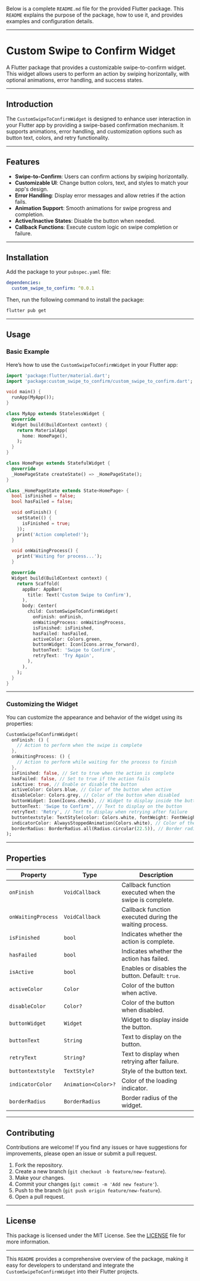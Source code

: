 Below is a complete `README.md` file for the provided Flutter package. This `README` explains the purpose of the package, how to use it, and provides examples and configuration details.

---

# Custom Swipe to Confirm Widget

A Flutter package that provides a customizable swipe-to-confirm widget. This widget allows users to perform an action by swiping horizontally, with optional animations, error handling, and success states.

---

## Introduction

The `CustomSwipeToConfirmWidget` is designed to enhance user interaction in your Flutter app by providing a swipe-based confirmation mechanism. It supports animations, error handling, and customization options such as button text, colors, and retry functionality.

---

## Features

- **Swipe-to-Confirm**: Users can confirm actions by swiping horizontally.
- **Customizable UI**: Change button colors, text, and styles to match your app's design.
- **Error Handling**: Display error messages and allow retries if the action fails.
- **Animation Support**: Smooth animations for swipe progress and completion.
- **Active/Inactive States**: Disable the button when needed.
- **Callback Functions**: Execute custom logic on swipe completion or failure.

---

## Installation

Add the package to your `pubspec.yaml` file:

```yaml
dependencies:
  custom_swipe_to_confirm: ^0.0.1
```

Then, run the following command to install the package:

```bash
flutter pub get
```

---

## Usage

### Basic Example

Here’s how to use the `CustomSwipeToConfirmWidget` in your Flutter app:

```dart
import 'package:flutter/material.dart';
import 'package:custom_swipe_to_confirm/custom_swipe_to_confirm.dart';

void main() {
  runApp(MyApp());
}

class MyApp extends StatelessWidget {
  @override
  Widget build(BuildContext context) {
    return MaterialApp(
      home: HomePage(),
    );
  }
}

class HomePage extends StatefulWidget {
  @override
  _HomePageState createState() => _HomePageState();
}

class _HomePageState extends State<HomePage> {
  bool isFinished = false;
  bool hasFailed = false;

  void onFinish() {
    setState(() {
      isFinished = true;
    });
    print('Action completed!');
  }

  void onWaitingProcess() {
    print('Waiting for process...');
  }

  @override
  Widget build(BuildContext context) {
    return Scaffold(
      appBar: AppBar(
        title: Text('Custom Swipe to Confirm'),
      ),
      body: Center(
        child: CustomSwipeToConfirmWidget(
          onFinish: onFinish,
          onWaitingProcess: onWaitingProcess,
          isFinished: isFinished,
          hasFailed: hasFailed,
          activeColor: Colors.green,
          buttonWidget: Icon(Icons.arrow_forward),
          buttonText: 'Swipe to Confirm',
          retryText: 'Try Again',
        ),
      ),
    );
  }
}
```

---

### Customizing the Widget

You can customize the appearance and behavior of the widget using its properties:

```dart
CustomSwipeToConfirmWidget(
  onFinish: () {
    // Action to perform when the swipe is complete
  },
  onWaitingProcess: () {
    // Action to perform while waiting for the process to finish
  },
  isFinished: false, // Set to true when the action is complete
  hasFailed: false, // Set to true if the action fails
  isActive: true, // Enable or disable the button
  activeColor: Colors.blue, // Color of the button when active
  disableColor: Colors.grey, // Color of the button when disabled
  buttonWidget: Icon(Icons.check), // Widget to display inside the button
  buttonText: 'Swipe to Confirm', // Text to display on the button
  retryText: 'Retry', // Text to display when retrying after failure
  buttontextstyle: TextStyle(color: Colors.white, fontWeight: FontWeight.bold), // Button text style
  indicatorColor: AlwaysStoppedAnimation(Colors.white), // Color of the loading indicator
  borderRadius: BorderRadius.all(Radius.circular(22.5)), // Border radius of the widget
);
```

---

## Properties

| Property            | Type                  | Description                                                                 |
|---------------------|-----------------------|-----------------------------------------------------------------------------|
| `onFinish`          | `VoidCallback`        | Callback function executed when the swipe is complete.                     |
| `onWaitingProcess`  | `VoidCallback`        | Callback function executed during the waiting process.                     |
| `isFinished`        | `bool`                | Indicates whether the action is complete.                                  |
| `hasFailed`         | `bool`                | Indicates whether the action has failed.                                   |
| `isActive`          | `bool`                | Enables or disables the button. Default: `true`.                           |
| `activeColor`       | `Color`               | Color of the button when active.                                           |
| `disableColor`      | `Color?`              | Color of the button when disabled.                                         |
| `buttonWidget`      | `Widget`              | Widget to display inside the button.                                       |
| `buttonText`        | `String`              | Text to display on the button.                                             |
| `retryText`         | `String?`             | Text to display when retrying after failure.                               |
| `buttontextstyle`   | `TextStyle?`          | Style of the button text.                                                  |
| `indicatorColor`    | `Animation<Color>?`   | Color of the loading indicator.                                            |
| `borderRadius`      | `BorderRadius`        | Border radius of the widget.                                               |

---

## Contributing

 Contributions are welcome! If you find any issues or have suggestions for improvements, please open an issue or submit a pull request.

1. Fork the repository.
2. Create a new branch (`git checkout -b feature/new-feature`).
3. Make your changes.
4. Commit your changes (`git commit -m 'Add new feature'`).
5. Push to the branch (`git push origin feature/new-feature`).
6. Open a pull request.

---

## License

This package is licensed under the MIT License. See the [LICENSE](LICENSE) file for more information.

---

This `README` provides a comprehensive overview of the package, making it easy for developers to understand and integrate the `CustomSwipeToConfirmWidget` into their Flutter projects.
